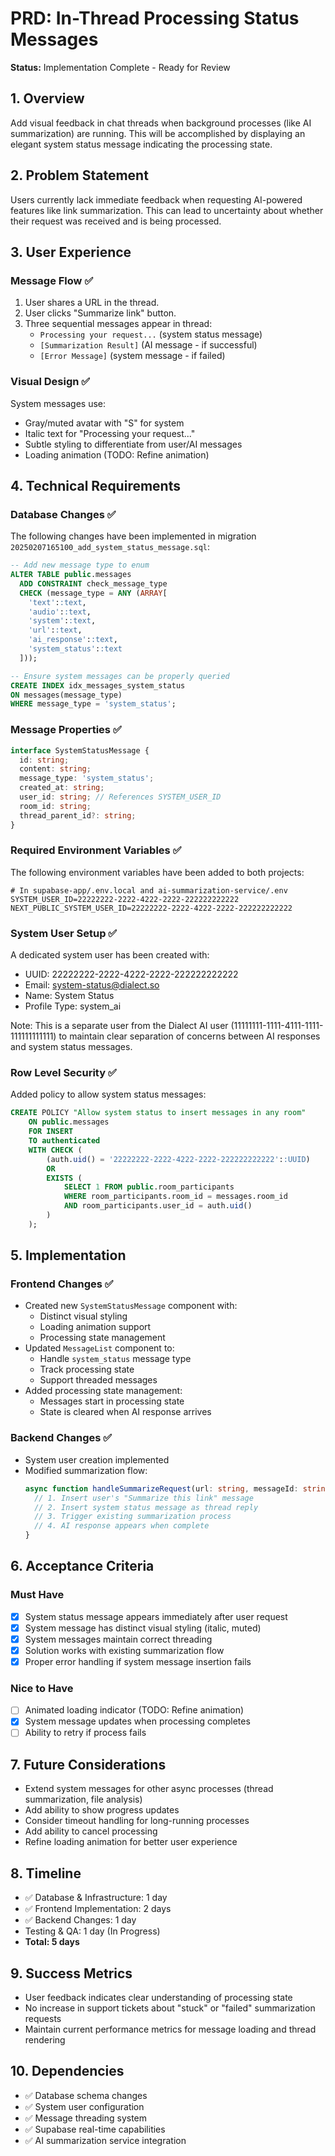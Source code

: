 # PRD: In-Thread Processing Status Messages

**Status:** Implementation Complete - Ready for Review

## 1. Overview

Add visual feedback in chat threads when background processes (like AI summarization) are running. This will be accomplished by displaying an elegant system status message indicating the processing state.

## 2. Problem Statement

Users currently lack immediate feedback when requesting AI-powered features like link summarization. This can lead to uncertainty about whether their request was received and is being processed.

## 3. User Experience

### Message Flow ✅

1. User shares a URL in the thread.
2. User clicks "Summarize link" button.
3. Three sequential messages appear in thread:
    *  `Processing your request...` (system status message)
    *  `[Summarization Result]` (AI message - if successful)
    *  `[Error Message]` (system message - if failed)


### Visual Design ✅

System messages use:
* Gray/muted avatar with "S" for system
* Italic text for "Processing your request..."
* Subtle styling to differentiate from user/AI messages
* Loading animation (TODO: Refine animation)


## 4. Technical Requirements

### Database Changes ✅

The following changes have been implemented in migration `20250207165100_add_system_status_message.sql`:

```sql
-- Add new message type to enum
ALTER TABLE public.messages 
  ADD CONSTRAINT check_message_type 
  CHECK (message_type = ANY (ARRAY[
    'text'::text, 
    'audio'::text, 
    'system'::text, 
    'url'::text,
    'ai_response'::text,
    'system_status'::text
  ]));

-- Ensure system messages can be properly queried
CREATE INDEX idx_messages_system_status 
ON messages(message_type) 
WHERE message_type = 'system_status';
```

### Message Properties ✅

```typescript
interface SystemStatusMessage {
  id: string;
  content: string;
  message_type: 'system_status';
  created_at: string;
  user_id: string; // References SYSTEM_USER_ID
  room_id: string;
  thread_parent_id?: string;
}
```

### Required Environment Variables ✅

The following environment variables have been added to both projects:

```env
# In supabase-app/.env.local and ai-summarization-service/.env
SYSTEM_USER_ID=22222222-2222-4222-2222-222222222222
NEXT_PUBLIC_SYSTEM_USER_ID=22222222-2222-4222-2222-222222222222
```

### System User Setup ✅

A dedicated system user has been created with:
- UUID: 22222222-2222-4222-2222-222222222222
- Email: system-status@dialect.so
- Name: System Status
- Profile Type: system_ai

Note: This is a separate user from the Dialect AI user (11111111-1111-4111-1111-111111111111) to maintain clear separation of concerns between AI responses and system status messages.

### Row Level Security ✅

Added policy to allow system status messages:
```sql
CREATE POLICY "Allow system status to insert messages in any room"
    ON public.messages
    FOR INSERT
    TO authenticated
    WITH CHECK (
        (auth.uid() = '22222222-2222-4222-2222-222222222222'::UUID)
        OR
        EXISTS (
            SELECT 1 FROM public.room_participants
            WHERE room_participants.room_id = messages.room_id
            AND room_participants.user_id = auth.uid()
        )
    );
```

## 5. Implementation

### Frontend Changes ✅

* Created new `SystemStatusMessage` component with:
  - Distinct visual styling
  - Loading animation support
  - Processing state management
* Updated `MessageList` component to:
  - Handle `system_status` message type
  - Track processing state
  - Support threaded messages
* Added processing state management:
  - Messages start in processing state
  - State is cleared when AI response arrives

### Backend Changes ✅

* System user creation implemented
* Modified summarization flow:
    ```typescript
    async function handleSummarizeRequest(url: string, messageId: string) {
      // 1. Insert user's "Summarize this link" message
      // 2. Insert system status message as thread reply
      // 3. Trigger existing summarization process
      // 4. AI response appears when complete
    }
    ```

## 6. Acceptance Criteria

### Must Have

* [x] System status message appears immediately after user request
* [x] System message has distinct visual styling (italic, muted)
* [x] System messages maintain correct threading
* [x] Solution works with existing summarization flow
* [x] Proper error handling if system message insertion fails

### Nice to Have

* [ ] Animated loading indicator (TODO: Refine animation)
* [x] System message updates when processing completes
* [ ] Ability to retry if process fails

## 7. Future Considerations

* Extend system messages for other async processes (thread summarization, file analysis)
* Add ability to show progress updates
* Consider timeout handling for long-running processes
* Add ability to cancel processing
* Refine loading animation for better user experience

## 8. Timeline

* ✅ Database & Infrastructure: 1 day
* ✅ Frontend Implementation: 2 days
* ✅ Backend Changes: 1 day
* Testing & QA: 1 day (In Progress)
* **Total: 5 days**

## 9. Success Metrics

* User feedback indicates clear understanding of processing state
* No increase in support tickets about "stuck" or "failed" summarization requests
* Maintain current performance metrics for message loading and thread rendering

## 10. Dependencies

* ✅ Database schema changes
* ✅ System user configuration
* ✅ Message threading system
* ✅ Supabase real-time capabilities
* ✅ AI summarization service integration
